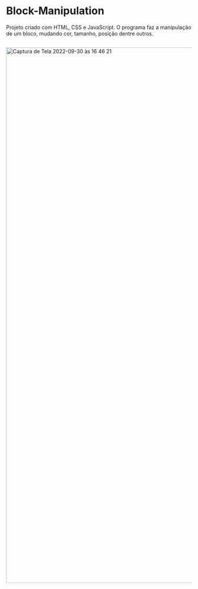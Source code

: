 # Block-Manipulation
Projeto criado com HTML, CSS e JavaScript.
O programa faz a manipulação de um bloco, mudando cor, tamanho, posição dentre outros.

##

<img width="1449" alt="Captura de Tela 2022-09-30 às 16 46 21" src="https://user-images.githubusercontent.com/104739434/193345487-e35bf193-14d2-43ff-8c83-7f5298ef5f8c.png">
